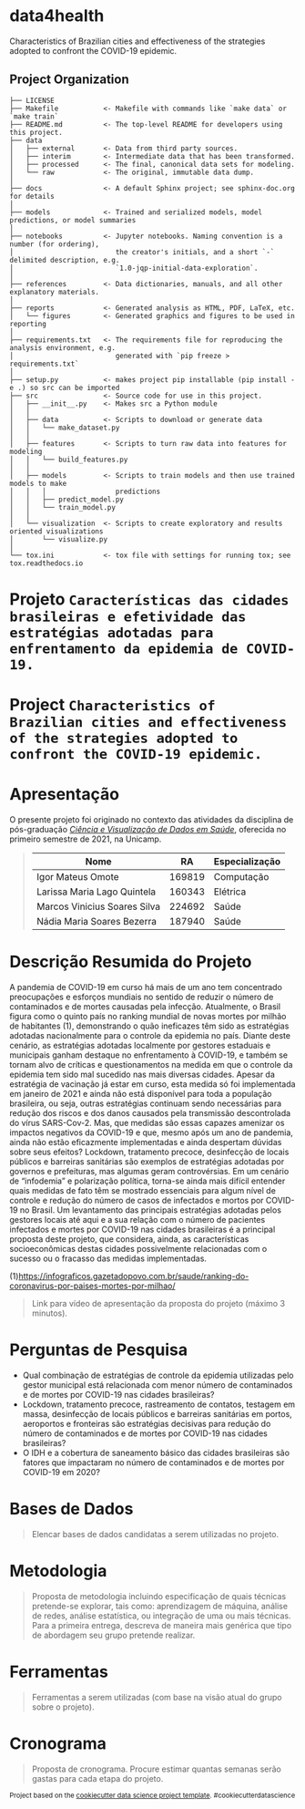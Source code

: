 data4health
==============================

Characteristics of Brazilian cities and effectiveness of the strategies adopted to confront the COVID-19 epidemic.

Project Organization
------------

    ├── LICENSE
    ├── Makefile           <- Makefile with commands like `make data` or `make train`
    ├── README.md          <- The top-level README for developers using this project.
    ├── data
    │   ├── external       <- Data from third party sources.
    │   ├── interim        <- Intermediate data that has been transformed.
    │   ├── processed      <- The final, canonical data sets for modeling.
    │   └── raw            <- The original, immutable data dump.
    │
    ├── docs               <- A default Sphinx project; see sphinx-doc.org for details
    │
    ├── models             <- Trained and serialized models, model predictions, or model summaries
    │
    ├── notebooks          <- Jupyter notebooks. Naming convention is a number (for ordering),
    │                         the creator's initials, and a short `-` delimited description, e.g.
    │                         `1.0-jqp-initial-data-exploration`.
    │
    ├── references         <- Data dictionaries, manuals, and all other explanatory materials.
    │
    ├── reports            <- Generated analysis as HTML, PDF, LaTeX, etc.
    │   └── figures        <- Generated graphics and figures to be used in reporting
    │
    ├── requirements.txt   <- The requirements file for reproducing the analysis environment, e.g.
    │                         generated with `pip freeze > requirements.txt`
    │
    ├── setup.py           <- makes project pip installable (pip install -e .) so src can be imported
    ├── src                <- Source code for use in this project.
    │   ├── __init__.py    <- Makes src a Python module
    │   │
    │   ├── data           <- Scripts to download or generate data
    │   │   └── make_dataset.py
    │   │
    │   ├── features       <- Scripts to turn raw data into features for modeling
    │   │   └── build_features.py
    │   │
    │   ├── models         <- Scripts to train models and then use trained models to make
    │   │   │                 predictions
    │   │   ├── predict_model.py
    │   │   └── train_model.py
    │   │
    │   └── visualization  <- Scripts to create exploratory and results oriented visualizations
    │       └── visualize.py
    │
    └── tox.ini            <- tox file with settings for running tox; see tox.readthedocs.io


# Projeto `Características das cidades brasileiras e efetividade das estratégias adotadas para enfrentamento da epidemia de COVID-19.`
# Project `Characteristics of Brazilian cities and effectiveness of the strategies adopted to confront the COVID-19 epidemic.`

# Apresentação

O presente projeto foi originado no contexto das atividades da disciplina de pós-graduação [*Ciência e Visualização de Dados em Saúde*](https://github.com/datasci4health/home), oferecida no primeiro semestre de 2021, na Unicamp.

> |Nome  | RA | Especialização|
> |--|--|--|
> | Igor Mateus Omote  | 169819  | Computação|
> | Larissa Maria Lago Quintela  | 160343  | Elétrica|
> | Marcos Vinicius Soares Silva  | 224692  | Saúde|
> | Nádia Maria Soares Bezerra  | 187940  | Saúde|


# Descrição Resumida do Projeto
A pandemia de COVID-19 em curso há mais de um ano tem concentrado preocupações e esforços mundiais no sentido de reduzir o número de contaminados e de mortes causadas pela infecção. Atualmente, o Brasil figura como o quinto país no ranking mundial de novas mortes por milhão de habitantes (1), demonstrando o quão ineficazes têm sido as estratégias adotadas nacionalmente para o controle da epidemia no país. Diante deste cenário, as estratégias adotadas localmente por gestores estaduais e municipais ganham destaque no enfrentamento à COVID-19, e também se tornam alvo de críticas e questionamentos na medida em que o controle da epidemia tem sido mal sucedido nas mais diversas cidades. Apesar da estratégia de vacinação já estar em curso, esta medida só foi implementada em janeiro de 2021 e ainda não está disponível para toda a população brasileira, ou seja, outras estratégias continuam sendo necessárias para redução dos riscos e dos danos causados pela transmissão descontrolada do vírus SARS-Cov-2. Mas, que medidas são essas capazes amenizar os impactos negativos da COVID-19 e que, mesmo após um ano de pandemia, ainda não estão eficazmente implementadas e ainda despertam dúvidas sobre seus efeitos? Lockdown, tratamento precoce, desinfecção de locais públicos e barreiras sanitárias são exemplos de estratégias adotadas por governos e prefeituras, mas algumas geram controvérsias. Em um cenário de “infodemia” e polarização política, torna-se ainda mais difícil entender quais medidas de fato têm se mostrado essenciais para algum nível de controle e redução do número de casos de infectados e mortos por COVID-19 no Brasil. Um levantamento das principais estratégias adotadas pelos gestores locais até aqui e a sua relação com o número de pacientes infectados e mortes por COVID-19 nas cidades brasileiras é a principal proposta deste projeto, que considera, ainda, as características socioeconômicas destas cidades possivelmente relacionadas com o sucesso ou o fracasso das medidas implementadas. 

(1)https://infograficos.gazetadopovo.com.br/saude/ranking-do-coronavirus-por-paises-mortes-por-milhao/

> Link para vídeo de apresentação da proposta do projeto (máximo 3 minutos).

# Perguntas de Pesquisa
* Qual combinação de estratégias de controle da epidemia utilizadas pelo gestor municipal está relacionada com menor número de contaminados e de mortes por COVID-19 nas cidades brasileiras?
* Lockdown, tratamento precoce, rastreamento de contatos, testagem em massa, desinfecção de locais públicos e barreiras sanitárias em portos, aeroportos e fronteiras são estratégias decisivas para redução do número de contaminados e de mortes por COVID-19 nas cidades brasileiras?
* O IDH e a cobertura de saneamento básico das cidades brasileiras são fatores que impactaram no número de contaminados e de mortes por COVID-19 em 2020? 


# Bases de Dados
> Elencar bases de dados candidatas a serem utilizadas no projeto.

# Metodologia
> Proposta de metodologia incluindo especificação de quais técnicas pretende-se explorar, tais como: aprendizagem de máquina, análise de redes, análise estatística, ou integração de uma ou mais técnicas. Para a primeira entrega, descreva de maneira mais genérica que tipo de abordagem seu grupo pretende realizar.

# Ferramentas
> Ferramentas a serem utilizadas (com base na visão atual do grupo sobre o projeto).

# Cronograma
> Proposta de cronograma. Procure estimar quantas semanas serão gastas para cada etapa do projeto.


<p><small>Project based on the <a target="_blank" href="https://drivendata.github.io/cookiecutter-data-science/">cookiecutter data science project template</a>. #cookiecutterdatascience</small></p>
